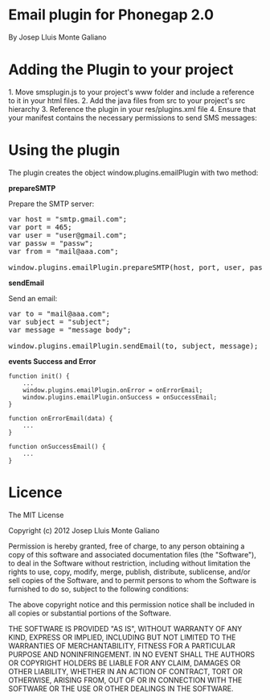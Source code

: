 <h1>Email plugin for Phonegap 2.0</h1>
By Josep Lluis Monte Galiano


<h1>Adding the Plugin to your project</h1>
1. Move smsplugin.js to your project's www folder and include a reference to it in your html files.
2. Add the java files from src to your project's src hierarchy
3. Reference the plugin in your res/plugins.xml file
4. Ensure that your manifest contains the necessary permissions to send SMS messages:


<h1>Using the plugin</h1>
The plugin creates the object window.plugins.emailPlugin with two method:

<b>prepareSMTP</b>

Prepare the SMTP server:

<pre>
var host = "smtp.gmail.com";
var port = 465;
var user = "user@gmail.com";
var passw = "passw";
var from = "mail@aaa.com";

window.plugins.emailPlugin.prepareSMTP(host, port, user, passw, from);
</pre>

<b>sendEmail</b>

Send an email:

<pre>
var to = "mail@aaa.com";
var subject = "subject";
var message = "message body";

window.plugins.emailPlugin.sendEmail(to, subject, message);
</pre>


<b>events Success and Error</b>

	function init() {
		...
		window.plugins.emailPlugin.onError = onErrorEmail;
		window.plugins.emailPlugin.onSuccess = onSuccessEmail;
	}

	function onErrorEmail(data) {
		...
	}

	function onSuccessEmail() {
		...
	}



<h1>Licence</h1>
The MIT License

Copyright (c) 2012 Josep Lluis Monte Galiano

Permission is hereby granted, free of charge, to any person obtaining a copy of this software and associated documentation files (the "Software"), to deal in the Software without restriction, including without limitation the rights to use, copy, modify, merge, publish, distribute, sublicense, and/or sell copies of the Software, and to permit persons to whom the Software is furnished to do so, subject to the following conditions:

The above copyright notice and this permission notice shall be included in all copies or substantial portions of the Software.

THE SOFTWARE IS PROVIDED "AS IS", WITHOUT WARRANTY OF ANY KIND, EXPRESS OR IMPLIED, INCLUDING BUT NOT LIMITED TO THE WARRANTIES OF MERCHANTABILITY, FITNESS FOR A PARTICULAR PURPOSE AND NONINFRINGEMENT. IN NO EVENT SHALL THE AUTHORS OR COPYRIGHT HOLDERS BE LIABLE FOR ANY CLAIM, DAMAGES OR OTHER LIABILITY, WHETHER IN AN ACTION OF CONTRACT, TORT OR OTHERWISE, ARISING FROM, OUT OF OR IN CONNECTION WITH THE SOFTWARE OR THE USE OR OTHER DEALINGS IN THE SOFTWARE.
